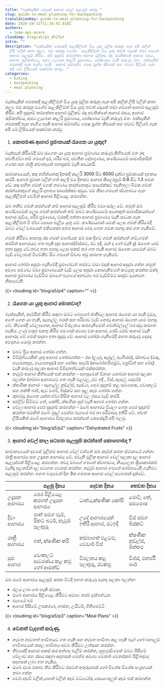 ```yaml
---
title: "බැක්පැකින් ගමනේ ආහාර වෙල් සැලසුම් කරමු "
slug: guide-to-meal-planning-for-backpacking
translationKey: guide-to-meal-planning-for-backpacking
date: 2020-10-11T11:16:42.810Z
authors:
  - team-api-avare
cloudimg: blog/a5/p1_dh2fpt
intro: ""
description: "බැක්පැකින් ගමනකදී සැලකිලිමත් විය යුතු මූලික කරුනු ගැන අපි කලින්
  ලිපි වලින් කතා කලා. එම කරුනු වගේම  සැලකිලිමත් විය යුතු තවත් දෙයක් තමා ගමනේ
  ආහාර සැලසුම් කිරීම. අපි සුදානම් කරගන්නා ආහාර මූලිකව රඳා පවතින්නේ ආහාර රසය,
  ආහාර රුචිකත්වය, අපට ලැබෙන කැලරි ප්‍රමාණය, පෝෂණය වැනි කරුණු මත. බක්පැකින්
  ගමනකදී පැන නැගිය හැකි  ආහාර සම්බන්ධ පොදු ප්‍රශ්න කීපයක් සහ එවාට පිලියම් ගැන
  අපි මේ ලිපියෙන් සාකච්ඡා කරමු. "
categories:
  - hiking
  - backpacking
  - meal planning
---
```

බැක්පැකින් ගමනකදී සැලකිලිමත් විය යුතු මූලික කරුනු ගැන අපි කලින් ලිපි වලින් කතා කලා. එම කරුනු වගේම සැලකිලිමත් විය යුතු තවත් දෙයක් තමා ගමනේ ආහාර සැලසුම් කිරීම. අපි සුදානම් කරගන්නා ආහාර මූලිකව රඳා පවතින්නේ ආහාර රසය, ආහාර රුචිකත්වය, අපට ලැබෙන කැලරි ප්‍රමාණය, පෝෂණය වැනි කරුණු මත. බක්පැකින් ගමනකදී පැන නැගිය හැකි ආහාර සම්බන්ධ පොදු ප්‍රශ්න කීපයක් සහ එවාට පිලියම් ගැන අපි මේ ලිපියෙන් සාකච්ඡා කරමු.

1. ### කොපමණ ආහාර ප්‍රමානයක් රැගෙන යා යුතුද?

බැක්පැක් කිරීමේදී ඔබ රැගෙන යා යුතු ආහාර ප්‍රමාණය කරුණු කිහිපයක් මත රඳා පවතී.ඒවා නම් ගමනේ දුර, ශරීර බර, පවතින දේශගුණය, කණ්ඩායමේ සාමාජිකයින් ගණන සහ රාත්‍රී නවාතැනේ පහසුකම් වැනි සාධකයි.

සාමාන්‍යයෙන්, කඳු නගින්නෙකු දිනකදී කැලරි 3000 සිට 6000 දක්වා ප්‍රමානයක් දහනය කරයි. ආහාර ප්‍රමාන වලින් ගත් කලදී එය දිනකට ආහාර කිලෝග්‍රෑම් 0.8 සිට 1.3 පමන වේ. කඳු සහිත ගමන් මගක් තරණය කරන්නෙකුට සාපේක්ෂව තැනිතලා බිමක ගමන් කරන්නෙකුගේ කැලරි දහනය සාපේක්ෂව අඩුය. එම නිසා ගමනේ ස්වභාවය ගැන සැලකිලිමත් වෙමින් ආහාර පිළියෙළ කරගන්න.

ඔබ තනිව ගමන් කරන්නේ නම් ආහාර සැලසුම් කිරීම වඩා සරල වේ. නමුත් ඔබ කණ්ඩායමක් ලෙස ගමන් කරන්නේ නම් ඔබට කණ්ඩායමේ අනෙකුත් සාමාජිකයන්ගේ ආහාර රුචිය, ශරීර ප්‍රමාණය, වරකදී ගන්නා ආහාර ප්‍රමාණය වැනි සාධක ගැන සැලකිලිමත් වී ඒවා සොයා බැලිය යුතු වේ. කණ්ඩායමක් යමක් ලෙස ගමන් කිරිමෙදී ඔබට වෙල් වශයෙන් එකිනෙකා අතර ආහාර බෙදා ගෙන ගමන පහසු කර ගත හැකිවේ.

ගමන් කිරීමට අපහසු රළු ගමන් මාර්ගයක ඔබ එක දිගට ගමන් කරන්නේ නම්,ගමන් කරමින් ආහාරයට ගත හැකි සුළු ආහාර(බිස්කට, රට ඉදි, ඔන් ද ගෝ වැනි දෑ) රැගෙන යාම ඉතා සුදුසු වේ.තවද ඉතා පහසු ලෙස සකස් කර ගත හැකි ආහාර රැගෙන යාමෙන් ඔබට වැඩි වේලාවක් විවේකීව සිට ගමනේ විඩාව අඩු කරගත හැකිවේ.

ආහාර තෝරා අසුරා ගැනීමේදී ප්‍රමාණවත් තරමට වඩා මදක් ආහාර අසුරා ගන්න නමුත් අවශ්‍ය පමණට වඩා ප්‍රමාණයෙන් වැඩි ලෙස අසුරා නොගැනිමටත් කටයුතු කරන්න.මන්ද ආහාර ප්‍රමාණය වැඩිවීම ඔබගේ බෑගයේ අනවශ්‍ය බර වැඩිවීමට සෘජුව දායකවන නිසාවෙනි.

{{< cloudimg id="blog/a5/p4" caption="" >}}

2. ### රැගෙන යා යුතු ආහාර මොනවාද?

බැක්පැකින්, කෑම්පින් කිරීම සඳහා ඔබට බොහෝ ජාතිවල ආහාර රැගෙන යා හැකි වුවද, අතේ ගෙන යා හැකි, සැහැල්ලු බරක් සහ පරිමාව වැඩි නොවූ ආහාර රැගෙන යාම පහසු වේ. නිවසේදී වේලාගෙන, ආහාර විජලනය කරගැනීමෙන් ගමන්මල්ලේ බර අඩු කරගත හැකිය. උණු වතුර එකතු කිරීම පමණක් අවශ්‍ය වන ආහාර, රෙඩි මේඩ් ආහාර වැනි ආහාරද මේ ගමන් සදහා ඉතා සුදුසු වේ. ආහාර තෝරා ගැනීමේදී පහත කරුණු දෙසද අවදානය යොමු කරන්න.

* ඔබට ප්‍රිය ආහාර තෝරා ගන්න.
* විවිද්ත්වයකින් යුතු ආහාර තෝරාගන්න - රස (ලුණු, ඇඹුල්, පැණිරස), ස්භාවය (මෘදු, හැපෙනසුළු, හැපෙනසුළු) සහ පෝෂ්‍ය පදාර්ථ (කාබෝහයිඩ්‍රේට්, ප්‍රෝටීන් සහ මේද) වැනි කරුණු සලකා ආහාර විවිදතත්වයක් එක්කරන්න.
* නැවුම් ආහාර කිහිපයක් එක් කරන්න - පහසුවෙන් විනාශ නොවන ආහාර සලකා බලන්න (තම්බා ආහාරයට ගත හැකි එළවලු ,රට ඉඳි , චීස්, ඇපල්, දොඩම්)
* ක්ෂණික ආහාර - සැහැල්ලු නූඩ්ල්ස්, පැස්ටා, පෙර සූදානම් කළ සමපොෂ, චොකලට් සහ ශක්ති බාර්, ඇට වර්ග, බිස්කට් සහ සුලු කෑම තෝරා ගන්න.
* කුළුබඩු රැගෙන යන්න.ඒවා පිසින ආහාර වල රසය වැඩි කරයි.
* සජලීව සිටීමට තේ, කෝපි, ක්ෂණික සුප් වැනි අහාර තෝරා ගන්න.
* වේලා ආහාර පෙර සුදානම් කරගන්න - ඔබේ ආහාරය වියලා ගෙන පෙර සුදානම් කරන්න එමඟින් ඔබේ මුදල් මෙන්ම බෑගයේ බර හා පරිමාවද ඉතිරි වේ. තවත් ලිපියකින් ඔබේ ආහාරය විජලනය කරන්නේ කෙසේදැයි අපි බලමු.

{{< cloudimg id="blog/a5/p2" caption="Dehydrated Fruits" >}}

3. ### ආහාර වෙල් කාල සටහන සැලසුම් කරන්නේ කොහොමද ?

සාමාන්‍යයෙන් දවසේ මුලිකම ආහාර වේල් වන්නේ ඔබ කෑම්ප් කරන ස්ථානයේ ගන්නා රාත්‍රී ආහාරය සහ උදෑසන ආහාරය වේ. එවැනි මුලික ආහාර වෙල් සලකා දල ආහාර සැලැස්මක් පිළියෙළ කරගන්න. තවද ඔබගේ ගමනේ ස්වභාවය, නියැලෙන ක්‍රියාකාරකම් වැනිදෑ සලකමින් දල සටහන වෙනස් කරන්න. නැවුම් ආහාර ගමනේ අරම්භයේදී ගැනීමට සැලසුම් කරන්න. පහත වගුවෙන් දින 3ක ගමනක ආහාර වෙල් සටහනක් දැක්වේ.

|               | පළමු දිනය                                    | දෙවන දිනය                      | තෙවන දිනය               |
| ------------- | -------------------------------------------- | ------------------------------ | ----------------------- |
| උදැසන ආහාරය   | පෙර පිළියෙළ කරගත් උදෑසන ආහාරය                | ධාන්ය,ක්ෂණික කෝපි              | රොටි, තේ, සමපොෂ         |
| දිවා ආහාරය    | පාන් සමග ජෑම්, පිනට්   බටර්,   නැවුම් පලතුරු | උදේ ආහාරයෙන් ඉතිරි ආහාර, රටඉඳි | චීස් සමග බිස්කට්        |
| රාත්‍රී ආහාරය | බත්, ක්ෂණික කරි                              | තම්බාගත් එළවළු, චෙඩාර් චීස්    | ක්ෂණික නූඩ්ල්ස්, බිත්තර |
| සුළු ආහාර     | චොකලට් ආවරණය කළ කජු හෝ ආමන්ඩ්                | විජලනය කළ පලතුරු, රටකජු        | චිප්ස්, එනර්ජි බාර්     |

ඔබ ඔබේ ආහාරය සැලසුම් කරන විටදී පහත කරුණු ගැනද සලකා බලන්න:

* ජලය ලබා ගත හැකි ස්ථාන.
* ඔබේ ආහාරය පිළියෙළ කිරීමට අවශ්‍ය තරම් දර/ඉන්ධන.
* බෑගයේ බර
* ආහාර පිසීමේ උපකරණ, භාජන, ලයිටර්, ගිනිපෙට්ටි

{{< cloudimg id="blog/a5/p3" caption="Meal Plans" >}}

4. ### වෙනත් වැදගත් කරුණු.

* නැවත නැවතත් භාවිතයට ගත හැකි සහ නැවත භාවිතා කළ හැකි බෑග් හෝ බහාලුම් භාවිතයෙන් කසල භාවිතය අවම කිරීමට උත්සාහ කරන්න.
* නිවසේදී ආහාර සකස් කර අත්හදා බැලීම් කරන්න, පුහුණුවීමෙන් ඔබට පිසීමේ වේලාව සහ රසය සඳහා අදහසක් මෙන්ම අවශ්‍ය වෙනත් වෙනස්කම් පිළිබඳවද අදහසක් ලබා ගත හැකිය.
* ඔබේ දවස මනාව නිම කිරීමට රසවත් අතුරුපසක් හෝ විශේෂ විශේෂ සංග්‍රහයක් තබා ගන්න
* වෙබ් අඩවි වලින්,පොත් වලින් කෑම වට්ටෝරු සොයා අලුත් කෑම එක් කරගන්න